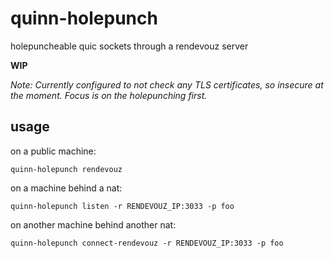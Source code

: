 # quinn-holepunch

holepuncheable quic sockets through a rendevouz server

**WIP**

*Note: Currently configured to not check any TLS certificates, so insecure at the moment. Focus is on the holepunching first.*

## usage

on a public machine:
```
quinn-holepunch rendevouz
```

on a machine behind a nat:
```
quinn-holepunch listen -r RENDEVOUZ_IP:3033 -p foo
```

on another machine behind another nat:
```
quinn-holepunch connect-rendevouz -r RENDEVOUZ_IP:3033 -p foo
```
